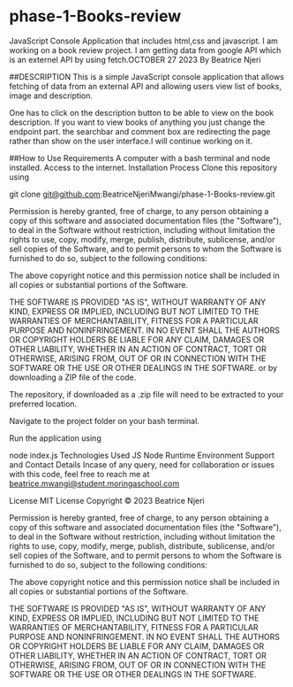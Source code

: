 # phase-1-Books-review

JavaScript Console Application that includes html,css and javascript. I am working on a book review project. I am getting data from google API which is an externel API by using fetch.OCTOBER 27 2023 By Beatrice Njeri

##DESCRIPTION 
This is a simple JavaScript console application that allows fetching of data from an external API and allowing users view list of books, image and description.

One has to click on the description button to be able to view on the book description.
If you want to view books of anything you just change the endpoint part.
the searchbar and comment box are redirecting the page rather than show on the user interface.I will continue working on it.

##How to Use Requirements A computer with a bash terminal and node installed. Access to the internet. Installation Process Clone this repository using

git clone git@github.com:BeatriceNjeriMwangi/phase-1-Books-review.git

Permission is hereby granted, free of charge, to any person obtaining a copy of this software and associated documentation files (the "Software"), to deal in the Software without restriction, including without limitation the rights to use, copy, modify, merge, publish, distribute, sublicense, and/or sell copies of the Software, and to permit persons to whom the Software is furnished to do so, subject to the following conditions:

The above copyright notice and this permission notice shall be included in all copies or substantial portions of the Software.

THE SOFTWARE IS PROVIDED "AS IS", WITHOUT WARRANTY OF ANY KIND, EXPRESS OR IMPLIED, INCLUDING BUT NOT LIMITED TO THE WARRANTIES OF MERCHANTABILITY, FITNESS FOR A PARTICULAR PURPOSE AND NONINFRINGEMENT. IN NO EVENT SHALL THE AUTHORS OR COPYRIGHT HOLDERS BE LIABLE FOR ANY CLAIM, DAMAGES OR OTHER LIABILITY, WHETHER IN AN ACTION OF CONTRACT, TORT OR OTHERWISE, ARISING FROM, OUT OF OR IN CONNECTION WITH THE SOFTWARE OR THE USE OR OTHER DEALINGS IN THE SOFTWARE. or by downloading a ZIP file of the code.

The repository, if downloaded as a .zip file will need to be extracted to your preferred location.

Navigate to the project folder on your bash terminal.

Run the application using

node index.js Technologies Used JS Node Runtime Environment Support and Contact Details Incase of any query, need for collaboration or issues with this code, feel free to reach me at beatrice.mwangi@student.moringaschool.com

License MIT License Copyright © 2023 Beatrice Njeri

Permission is hereby granted, free of charge, to any person obtaining a copy of this software and associated documentation files (the "Software"), to deal in the Software without restriction, including without limitation the rights to use, copy, modify, merge, publish, distribute, sublicense, and/or sell copies of the Software, and to permit persons to whom the Software is furnished to do so, subject to the following conditions:

The above copyright notice and this permission notice shall be included in all copies or substantial portions of the Software.

THE SOFTWARE IS PROVIDED "AS IS", WITHOUT WARRANTY OF ANY KIND, EXPRESS OR IMPLIED, INCLUDING BUT NOT LIMITED TO THE WARRANTIES OF MERCHANTABILITY, FITNESS FOR A PARTICULAR PURPOSE AND NONINFRINGEMENT. IN NO EVENT SHALL THE AUTHORS OR COPYRIGHT HOLDERS BE LIABLE FOR ANY CLAIM, DAMAGES OR OTHER LIABILITY, WHETHER IN AN ACTION OF CONTRACT, TORT OR OTHERWISE, ARISING FROM, OUT OF OR IN CONNECTION WITH THE SOFTWARE OR THE USE OR OTHER DEALINGS IN THE SOFTWARE.
